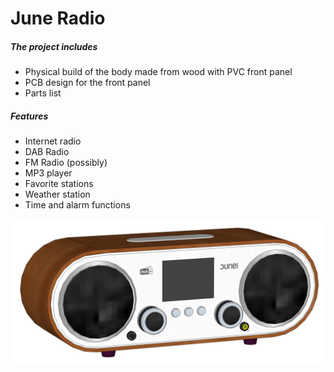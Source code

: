 # June Radio

##### The project includes
* Physical build of the body made from wood with PVC front panel
* PCB design for the front panel
* Parts list

##### Features
* Internet radio
* DAB Radio
* FM Radio (possibly)
* MP3 player
* Favorite stations
* Weather station
* Time and alarm functions

[![June Radio Mockup](assets/images/JuneRadioMockup.png?raw=true "June Radio Mockup")](https://3dwarehouse.sketchup.com/model/984058bb-3412-4a1c-b554-9959f23d31b7/June-Radio)
